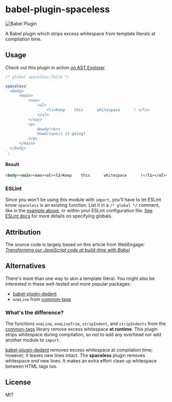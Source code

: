# babel-plugin-spaceless

![Babel Plugin](https://s3-us-west-2.amazonaws.com/jgardner/babel-plugin-spaceless/babel-plugin-badge.png "This package is a Babel plugin!")

A Babel plugin which strips excess whitespace from template literals at
compilation time.

## Usage

Check out this plugin in action [on AST Explorer](https://astexplorer.net/#/gist/352bbab2cb8c6ea514326f163fb59139/latest)

```javascript
/* global spaceless:false */

spaceless`
  <body>
      <main>
          <nav>
              <ul>
                  <li>Keep    this      whitespace      ! </li>
              </ul>
          </nav>
          <p>
              Howdy!<br>
              How&rsquo;s it going?
          </p>
      </main>
  </body>
`;
```

#### Result

```html
<body><main><nav><ul><li>Keep    this      whitespace      !</li></ul></nav><p>Howdy!<br>How&rsquo;s it going?</p></main></body>
```

### ESLint

Since you won't be using this module with `import`, you'll have to let ESLint know `spaceless` is an existing function.
List it in a `/* global */` comment, like in the [example above](#usage), or within your ESLint configuration file.
[See ESLint docs](https://eslint.org/docs/user-guide/configuring#specifying-globals) for more details on specifying
globals.

## Attribution

The source code is largely based on this article from WebEngage: [*Transforming our JavaScript code at build-time with Babel*](https://engineering.webengage.com/2016/07/15/babel/)

## Alternatives

There's more than one way to skin a template literal. You might also be interested in these well-tested and more popular
packages:

- [babel-plugin-dedent](https://github.com/MartinKolarik/babel-plugin-dedent)
- `oneLine` from [common-tags](https://github.com/declandewet/common-tags#oneline)

### What's the difference?

The functions `oneLine`, `oneLineTrim`, `stripIndent`, and `stripIndents` from the [common-tags](https://github.com/declandewet/common-tags)
library remove excess whitespace __at runtime__. This plugin strips whitespace during compilation, so not to add any
overhead nor add another module to `import`.

[babel-plugin-dedent](https://github.com/MartinKolarik/babel-plugin-dedent) removes excess whitespace at compilation time;
however, it leaves new lines intact. The __spaceless__ plugin removes whitespace *and* new lines. It makes an extra effort
clean up whitespace between HTML tags too.

## License
MIT

